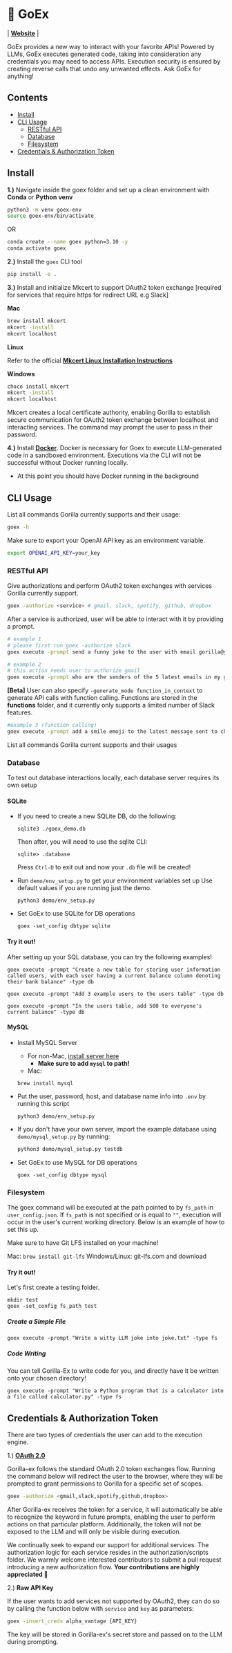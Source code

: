<!-- **************************************************
 ⣿⣿⣿⣿⣿⣿⣿⣿⣿⣿⣿⣿⣿⣿⠿⠛⠀⠙⠿⣿⣿⣿⣿⣿⣿⣿⣿⣿⣿⣿⣿⣿⣿⣿⣿⣿⣿⣿⣿
 ⣿⣿⣿⣿⣿⣿⣿⣿⣿⣿⣿⣿⣿⠗⠀⠀⣀⣄⠀⢿⣿⣿⣿⠟⠁⢠⡆⠉⠙⢻⣿⣿⣿⣿⣿⣿⣿⣿⣿
 ⣿⣿⣿⣿⣿⣿⣿⣿⣿⣿⣿⣿⠟⠀⠀⣴⣿⡟⠀⠘⣿⣿⠋⠀⠀⠀⢠⣶⡀⠈⢻⣿⣿⣿⣿⣿⣿⣿⣿
 ⣿⣿⣿⣿⣿⣿⣿⣿⣿⣿⣿⡟⠀⠀⢠⣿⠛⣶⠀⠀⣿⡟⠀⠀⠀⢠⣿⣿⡇⠀⠠⣽⣿⣿⣿⣿⣿⣿⣿
 ⣿⣿⣿⣿⣿⣿⣿⣿⣿⣿⣿⠅⠀⠀⣿⠏⠀⣿⠀⠀⣿⠁⠀⠀⢠⣿⠟⢻⡇⠀⠀⢸⣿⣿⣿⣿⣿⣿⣿
 ⣿⣿⣿⣿⣿⣿⣿⣿⣿⣿⡏⠀⠀⣼⣿⠀⢰⡟⠀⠀⠛⠀⠀⠀⣾⡇⠀⢸⡇⠀⠀⣿⣿⣿⣿⣿⣿⣿⣿
 ⣿⣿⣿⣿⣿⣿⣿⣿⣿⣿⡇⠀⠀⠿⠃⠀⠈⠀⢀⠀⣀⣀⠀⠘⠟⠀⠀⡾⠀⠀⠀⣿⣿⣿⣿⣿⣿⣿⣿
 ⣿⣿⣿⣿⣿⣿⣿⣿⣿⡿⠃⠀⠀⠀⢀⠂⠀⠈⠉⢴⣽⣿⠵⣿⡶⣂⣄⡀⠀⠀⢰⣿⣿⣿⣿⣿⣿⣿⣿
 ⣿⣿⣿⣿⣿⣿⣿⣿⡟⠡⠆⢀⠀⠀⠀⠀⠄⠀⠈⠘⠏⢿⣶⣿⡿⢟⣱⣖⠒⠀⠘⣿⣿⣿⣿⣿⣿⣿⣿
 ⣿⣿⣿⣿⣿⡟⣻⠏⣠⠄⠀⢀⡀⠀⠀⠀⠀⠈⠀⠀⠀⢸⣿⢦⠄⠙⣿⡇⠩⣭⣅⠈⢿⣿⣿⣿⣿⣿⣿
 ⣿⣿⣿⣿⣟⣼⡇⠈⢀⣴⠆⠀⠀⠀⠀⠀⠀⠀⠀⠀⠀⠘⠁⠀⢀⠀⠈⠰⣶⡤⠿⠃⢸⣿⣿⣿⣿⣿⣿
 ⣿⣿⣿⣿⡟⠉⢠⡶⠋⠀⠀⠀⠀⠀⠀⠀⢀⣤⣤⣴⣶⣤⣄⡀⠀⠀⠂⠀⠀⠀⠀⠀⠀⠈⣿⣿⣿⣿⣿
 ⣿⣿⣿⡏⢀⡠⠀⠀⠀⠀⠀⠀⠀⢀⣠⣾⣿⣿⣿⣿⣿⣿⣿⣿⣿⣷⣶⣶⣦⣄⠀⠀⠂⠀⠈⣿⣿⣿⣿
 ⣿⣿⣿⢃⠈⠀⢠⠀⠀⠀⠀⠀⢠⣿⣿⣿⠿⣩⣏⡙⣛⣛⣿⣿⣿⣿⣿⣿⣿⡿⢇⠀⠀⠄⠀⠘⣿⣿⣿
 ⣿⣿⣿⡎⠀⠀⠀⠀⠀⠀⠀⠠⣿⣿⣿⡟⣰⣿⠁⢀⠈⢿⣿⣿⣿⣿⢁⣴⠖⢲⣾⡇⠀⠀⠄⠀⣿⣿⣿
 ⣿⣿⣿⢀⠀⠀⠀⠀⠀⠀⠀⠀⣏⢿⣿⡇⣿⡇⠀⠀⠀⣼⣿⣿⣿⡇⣼⡏⠀⠀⣿⡇⠀⠀⠀⠀⣻⣿⣿
 ⣿⣿⣿⣇⠀⠀⠀⠀⠀⠀⠀⠀⢸⣄⠻⣷⡘⣷⣀⣀⣴⣿⡟⠉⠛⠓⣿⡇⠀⢰⣿⡇⠀⠀⠀⣼⣿⣿⣿
 ⣿⣿⣿⣿⣿⡆⠀⠀⠀⠀⠀⠀⠀⠙⢷⣌⠻⢿⣿⣿⣿⣿⣿⣦⣶⣿⣾⣧⣤⡾⠏⠀⠀⠀⠀⣿⣿⣿⣿
 ⣿⣿⣿⣿⣿⣧⡀⠀⠀⠀⠀⠀⠀⠀⠀⠉⠻⠶⢌⣉⣛⠛⠿⠿⠿⠿⠿⠛⠉⠀⠀⠀⠀⣰⣿⣿⣿⣿⣿
 ⣿⣿⣿⣿⣿⣿⣿⣶⣄⠀⠀⠀⠀⠲⠀⠀⠀⠀⠀⠀⠉⠉⠉⠀⠀⠀⠈⠁⠀⠀⠀⣠⣾⣿⣿⣿⣿⣿⣿
 ⣿⣿⣿⣿⣿⣿⣿⣿⣇⠀⠀⠀⠀⠀⠀⠀⠀⠀⠀⠀⠀⠀⠀⠀⠀⠀⠀⠀⠀⠀⠙⠛⠻⠿⣿⣿⣿⣿⣿
 ⣿⣿⣿⣿⣿⣿⣿⡏⠛⠂⠀⠀⠀⠀⠀⠀⠀⠀⠀⠀⠀⠀⠀⠀⠀⠀⠀⠀⠀⠀⠀⠀⠀⠀⠀⡘⡻⣿⣿
 ⣿⣿⣿⣿⣿⡏⠀⠀⠀⠀⠀⠀⠀⠀⠀⠀⠀⠀⠀⠀⠀⠀⠀⠀⠀⡀⠀⠀⠀⠀⠀⠀⠀⠀⢨⡛⡛⣁⣿
 ⣿⣿⣿⣿⡿⠁⠀⠀⠀⠀⠀⠀⠀⠀⠀⠀⠀⠀⠀⠀⠀⠀⠀⠀⠀⠈⠂⠀⠀⠀⠀⠀⠀⠀⠀⣠⣿⣿⣿
 ⣿⣿⣿⣿⠇⠁⠀⠀⠀⠀⠀⠀⠀⠀⠀⠀⠀⠀⠀⠀⠀⠀⠀⠀⠀⠀⠀⠀⠀⠀⣤⣄⣠⣴⣾⣿⣿⣿⣿
 ⣿⣿⣿⠏⠀⠀⠀⠀⠀⠀⠀⠀⠀⠀⠀⠀⠀⠀⠀⠀⠀⠀⠀⠀⠀⠀⠀⠀⠀⠀⢸⣿⣿⣿⣿⣿⣿⣿⣿
 ⣿⣿⡿⠋⠠⣾⡇⠁⠀⠀⠀⠀⠀⠀⠀⠀⠀⠀⠀⠀⠀⠀⠀⠀⠀⠀⠀⠀⠀⠀⢸⣿⣿⣿⣿⣿⣿⣿⣿
 ⡟⢁⣠⣤⣦⣌⡃⠀⠀⠀⠀⠀⠀⠀⠀⠀⠀⠀⠀⠀⠀⠀⠀⠀⠀⠀⠀⠀⠀⠀⣼⣿⣿⣿⣿⣿⣿⣿⣿
 ⣿⣏⡹⢿⣿⣿⣿⣿⡆⠀⠀⠀⠀⠀⠀⠀⠀⠀⠀⠀⠀⠀⠀⠀⠀⠀⠀⠀⠀⠀⢸⣿⣿⣿⣿⣿⣿⣿⣿
 ⣿⡿⠿⢶⡬⠙⠟⠋⣁⠄⠀⠀⠀⠀⠀⠀⠀⠀⠀⠀⠀⠀⠀⠀⠀⠀⠀⠀⠀⠀⢸⣿⣿⣿⣿⣿⣿⣿⣿
 ⣿⣏⠛⠚⠃⠀⠀⢰⠏⠀⠀⠀⠀⠀⠀⠀⠀⠀⠀⠀⠀⠀⠀⠀⠀⠀⠀⠀⠀⠀⠘⣻⣿⣿⣿⣿⣿⣿⣿
 ⣿⣿⣧⣆⣤⣄⣤⣼⠁⠀⠀⢀⠀⠀⠀⠀⠀⠀⠀⠠⠒⠀⠀⠀⠀⠀⠀⠀⠀⠀⠀⠻⠿⣿⣿⣿⣿⣿⣿
 ⣿⣿⣿⣿⣿⣿⣿⣿⣧⣤⣴⣴⣦⠀⣄⠀⠀⠀⠀⠀⠀⠀⠀⢀⡀⠀⠐⠚⠛⠓⠂⢀⡄⠀⢰⢽⣿⣿⣿
 ⣿⣿⣿⣿⣿⣿⣿⣿⣿⣿⣰⣤⣄⣀⢀⠀⢠⡅⠀⠀⢀⣤⣤⡼⠧⣤⣤⣠⣤⣤⣄⡀⡀⣰⣦⣣⠈⡡⣽
 ⣿⣿⣿⣿⣿⣿⣿⣿⣿⣿⣹⣿⣿⣿⣾⣷⣾⡗⣒⠶⣿⣿⣿⡷⣾⣿⣿⣿⣿⣿⣿⢿⣿⣿⣿⣿⣿⣿⣿
 ************************************************** -->

# 🦍 GoEx

| [**Website**](https://goex.gorilla-llm.com/index) |

GoEx provides a new way to interact with your favorite APIs! Powered by LLMs, GoEx executes generated code, taking into consideration any credentials you may need to access APIs. Execution security is ensured by creating reverse calls that undo any unwanted effects. Ask GoEx for anything!

## Contents <!-- omit from toc -->

- [Install](#install)
- [CLI Usage](#cli-usage)
  - [RESTful API](#restful-api)
  - [Database](#database)
  - [Filesystem](#filesystem)
- [Credentials \& Authorization Token](#credentials--authorization-token)

## Install

**1.)** Navigate inside the goex folder and set up a clean environment with **Conda** or **Python venv**

```sh
python3 -m venv goex-env
source goex-env/bin/activate
```

OR

```sh
conda create --name goex python=3.10 -y
conda activate goex
```

**2.)** Install the `goex` CLI tool

```sh
pip install -e .
```

**3.)** Install and initialize Mkcert to support OAuth2 token exchange [required for services that require https for redirect URL e.g Slack]

**Mac**

```sh
brew install mkcert
mkcert -install
mkcert localhost
```

**Linux**

Refer to the official [**Mkcert Linux Installation Instructions**](https://github.com/FiloSottile/mkcert?tab=readme-ov-file#linux)

**Windows**

```sh
choco install mkcert
mkcert -install
mkcert localhost
```

Mkcert creates a local certificate authority, enabling Gorilla to establish secure communication for OAuth2 token exchange between localhost and interacting services. The command may prompt the user to pass in their password.

**4.)** Install [**Docker**](https://docs.docker.com/engine/install/). Docker is necessary for Goex to execute LLM-generated code in a sandboxed environment. Executions via the CLI will not be successful without Docker running locally.

- At this point you should have Docker running in the background

## CLI Usage

List all commands Gorilla currently supports and their usage:

```sh
goex -h
```

Make sure to export your OpenAI API key as an environment variable.

```sh
export OPENAI_API_KEY=your_key
```

### RESTful API

Give authorizations and perform OAuth2 token exchanges with services Gorilla currently support.

```sh
goex -authorize <service> # gmail, slack, spotify, github, dropbox
```

After a service is authorized, user will be able to interact with it by providing a prompt.

```sh
# example 1
# please first run goex -authorize slack
goex execute -prompt send a funny joke to the user with email gorilla@yahoo.com on slack -type rest
```

```sh
# example 2
# this action needs user to authorize gmail
goex execute -prompt who are the senders of the 5 latest emails in my gmail inbox -type rest
```

**[Beta]** User can also specify `-generate_mode function_in_context` to generate API calls with function calling. Functions are stored in the **functions** folder, and it currently only supports a limited number of Slack features.

```sh
#example 3 (function calling)
goex execute -prompt add a smile emoji to the latest message sent to channel <CHANNEL_ID> on slack -type rest -generate_mode function_in_context
```

List all commands Gorilla current supports and their usages

### Database

To test out database interactions locally, each database server requires its own setup

#### SQLite

- If you need to create a new SQLite DB, do the following:

  ```
  sqlite3 ./goex_demo.db
  ```

  Then after, you will need to use the sqlite CLI:

  ```
  sqlite> .database
  ```

  Press `Ctrl-D` to exit out and now your `.db` file will be created!

- Run `demo/env_setup.py` to get your environment variables set up
  Use default values if you are running just the demo.

  ```
  python3 demo/env_setup.py
  ```

- Set GoEx to use SQLite for DB operations
  ```
  goex -set_config dbtype sqlite
  ```

#### Try it out!

After setting up your SQL database, you can try the following examples!

```
goex execute -prompt "Create a new table for storing user information called users, with each user having a current balance column denoting their bank balance" -type db
```

```
goex execute -prompt "Add 3 example users to the users table" -type db
```

```
goex execute -prompt "In the users table, add 500 to everyone's current balance" -type db
```

#### MySQL

- Install MySQL Server

  - For non-Mac, [install server here](https://dev.mysql.com/downloads/mysql/)
    - **Make sure to add `mysql` to path!**
  - Mac:

  ```
  brew install mysql
  ```

- Put the user, password, host, and database name info into `.env` by running this script

  ```
  python3 demo/env_setup.py
  ```

- If you don't have your own server, import the example database using `demo/mysql_setup.py` by running:

  ```sh
  python3 demo/mysql_setup.py testdb
  ```

- Set GoEx to use MySQL for DB operations
  ```
  goex -set_config dbtype mysql
  ```

### Filesystem

The goex command will be executed at the path pointed to by `fs_path` in `user_config.json`. If `fs_path` is not specified or is equal to `""`, execution will occur in the user's current working directory. Below is an example of how to set this up.

Make sure to have Git LFS installed on your machine!

Mac: `brew install git-lfs`
Windows/Linux: git-lfs.com and download

#### Try it out!

Let's first create a testing folder.

```
mkdir test
goex -set_config fs_path test
```

##### Create a Simple File

```
goex execute -prompt "Write a witty LLM joke into joke.txt" -type fs
```

##### Code Writing

You can tell Gorilla-Ex to write code for you, and directly have it be written onto your chosen directory!

```
goex execute -prompt "Write a Python program that is a calculator into a file called calculator.py" -type fs
```

## Credentials & Authorization Token

There are two types of credentials the user can add to the execution engine.

1.) [**OAuth 2.0**](https://oauth.net/2/)

Gorilla-ex follows the standard OAuth 2.0 token exchanges flow. Running the command below will redirect the user to the browser, where they will be prompted to grant permissions to Gorilla for a specific set of scopes.

```sh
goex -authorize <gmail,slack,spotify,github,dropbox>
```

After Gorilla-ex receives the token for a service, it will automatically be able to recognize the keyword in future prompts, enabling the user to perform actions on that particular platform. Additionally, the token will not be exposed to the LLM and will only be visible during execution.

We continually seek to expand our support for additional services. The authorization logic for each service resides in the authorization/scripts folder. We warmly welcome interested contributors to submit a pull request introducing a new authorization flow. **Your contributions are highly appreciated 🚀**

2.) **Raw API Key**

If the user wants to add services not supported by OAuth2, they can do so by calling the function below with `service` and `key` as parameters:

```sh
goex -insert_creds alpha_vantage {API_KEY}
```

The key will be stored in Gorilla-ex's secret store and passed on to the LLM during prompting.
